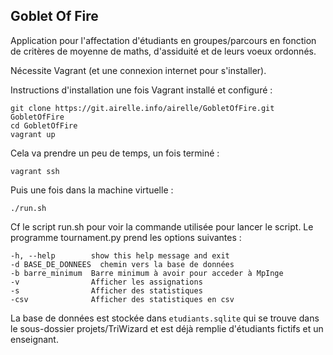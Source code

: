 Goblet Of Fire
--------------

Application pour l'affectation d'étudiants en groupes/parcours en fonction de critères de moyenne de maths, d'assiduité et de leurs voeux ordonnés.

Nécessite Vagrant (et une connexion internet pour s'installer).

Instructions d'installation une fois Vagrant installé et configuré :

    git clone https://git.airelle.info/airelle/GobletOfFire.git GobletOfFire
    cd GobletOfFire
    vagrant up

Cela va prendre un peu de temps, un fois terminé :

    vagrant ssh

Puis une fois dans la machine virtuelle :

    ./run.sh
    
Cf le script run.sh pour voir la commande utilisée pour lancer le script. Le programme tournament.py prend les options suivantes :

    -h, --help        show this help message and exit
    -d BASE_DE_DONNEES  chemin vers la base de données
    -b barre_minimum  Barre minimum à avoir pour acceder à MpInge
    -v                Afficher les assignations
    -s                Afficher des statistiques
    -csv              Afficher des statistiques en csv
    
La base de données est stockée dans `etudiants.sqlite` qui se trouve dans le sous-dossier projets/TriWizard et est déjà remplie d'étudiants fictifs et un enseignant.
